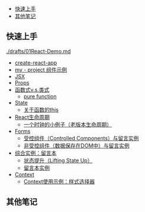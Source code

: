 
<!-- @import "[TOC]" {cmd="toc" depthFrom=1 depthTo=6 orderedList=false} -->

<!-- code_chunk_output -->

- [快速上手](#快速上手)
- [其他笔记](#其他笔记)

<!-- /code_chunk_output -->

## 快速上手
[./drafts/01React-Demo.md](./drafts/01React-Demo.md)

- [create-react-app](./drafts/01React-Demo.md#create-react-app)
- [my - project 组件示例](./drafts/01React-Demo.md#my-project-组件示例)
- [JSX](./drafts/01React-Demo.md#jsx)
- [Props](./drafts/01React-Demo.md#props)
- [函数式v.s.类式](./drafts/01React-Demo.md#函数式vs类式)
  - [pure function](./drafts/01React-Demo.md#pure-function)
- [State](./drafts/01React-Demo.md#state)
  - [关于函数的this](./drafts/01React-Demo.md#关于函数的this)
- [React生命周期](./drafts/01React-Demo.md#react生命周期)
  - [一个时钟的小例子（老版本生命周期）](./drafts/01React-Demo.md#一个时钟的小例子老版本生命周期)
- [Forms](./drafts/01React-Demo.md#forms)
  - [受控组件（Controlled Components）与留言实例](./drafts/01React-Demo.md#受控组件controlled-components与留言实例)
  - [非受控组件（数据保存在DOM中）与留言实例](./drafts/01React-Demo.md#非受控组件数据保存在dom中与留言实例)
- [综合实例：留言本](./drafts/01React-Demo.md#综合实例留言本)
  - [状态提升（Lifting State Up）](./drafts/01React-Demo.md#状态提升lifting-state-up)
  - [留言本实例](./drafts/01React-Demo.md#留言本实例)
- [Context](./drafts/01React-Demo.md#context)
  - [Context使用示例：样式选择器](./drafts/01React-Demo.md#context使用示例样式选择器)

## 其他笔记
